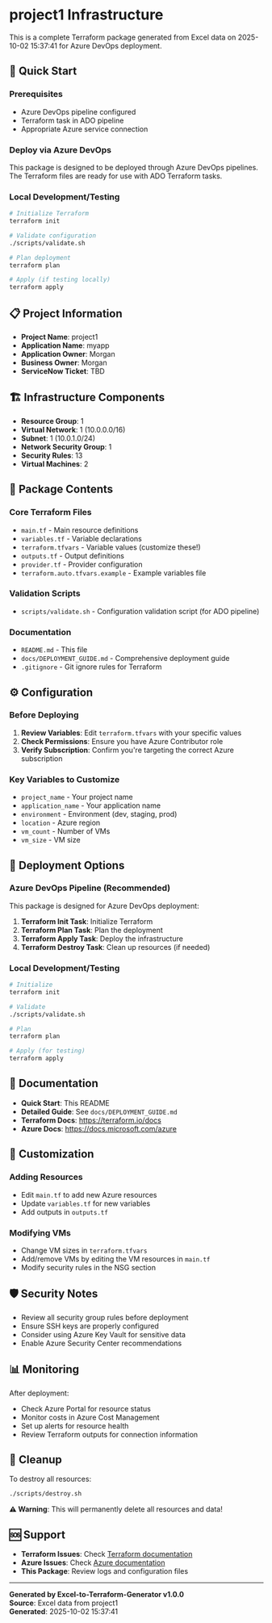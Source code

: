 # project1 Infrastructure

This is a complete Terraform package generated from Excel data on 2025-10-02 15:37:41 for Azure DevOps deployment.

## 🚀 Quick Start

### Prerequisites
- Azure DevOps pipeline configured
- Terraform task in ADO pipeline
- Appropriate Azure service connection

### Deploy via Azure DevOps
This package is designed to be deployed through Azure DevOps pipelines. The Terraform files are ready for use with ADO Terraform tasks.

### Local Development/Testing
```bash
# Initialize Terraform
terraform init

# Validate configuration
./scripts/validate.sh

# Plan deployment
terraform plan

# Apply (if testing locally)
terraform apply
```

## 📋 Project Information

- **Project Name**: project1
- **Application Name**: myapp
- **Application Owner**: Morgan
- **Business Owner**: Morgan
- **ServiceNow Ticket**: TBD

## 🏗️ Infrastructure Components

- **Resource Group**: 1
- **Virtual Network**: 1 (10.0.0.0/16)
- **Subnet**: 1 (10.0.1.0/24)
- **Network Security Group**: 1
- **Security Rules**: 13
- **Virtual Machines**: 2

## 📁 Package Contents

### Core Terraform Files
- `main.tf` - Main resource definitions
- `variables.tf` - Variable declarations
- `terraform.tfvars` - Variable values (customize these!)
- `outputs.tf` - Output definitions
- `provider.tf` - Provider configuration
- `terraform.auto.tfvars.example` - Example variables file

### Validation Scripts
- `scripts/validate.sh` - Configuration validation script (for ADO pipeline)

### Documentation
- `README.md` - This file
- `docs/DEPLOYMENT_GUIDE.md` - Comprehensive deployment guide
- `.gitignore` - Git ignore rules for Terraform

## ⚙️ Configuration

### Before Deploying
1. **Review Variables**: Edit `terraform.tfvars` with your specific values
2. **Check Permissions**: Ensure you have Azure Contributor role
3. **Verify Subscription**: Confirm you're targeting the correct Azure subscription

### Key Variables to Customize
- `project_name` - Your project name
- `application_name` - Your application name
- `environment` - Environment (dev, staging, prod)
- `location` - Azure region
- `vm_count` - Number of VMs
- `vm_size` - VM size

## 🚀 Deployment Options

### Azure DevOps Pipeline (Recommended)
This package is designed for Azure DevOps deployment:
1. **Terraform Init Task**: Initialize Terraform
2. **Terraform Plan Task**: Plan the deployment
3. **Terraform Apply Task**: Deploy the infrastructure
4. **Terraform Destroy Task**: Clean up resources (if needed)

### Local Development/Testing
```bash
# Initialize
terraform init

# Validate
./scripts/validate.sh

# Plan
terraform plan

# Apply (for testing)
terraform apply
```

## 📖 Documentation

- **Quick Start**: This README
- **Detailed Guide**: See `docs/DEPLOYMENT_GUIDE.md`
- **Terraform Docs**: https://terraform.io/docs
- **Azure Docs**: https://docs.microsoft.com/azure

## 🔧 Customization

### Adding Resources
- Edit `main.tf` to add new Azure resources
- Update `variables.tf` for new variables
- Add outputs in `outputs.tf`

### Modifying VMs
- Change VM sizes in `terraform.tfvars`
- Add/remove VMs by editing the VM resources in `main.tf`
- Modify security rules in the NSG section

## 🛡️ Security Notes

- Review all security group rules before deployment
- Ensure SSH keys are properly configured
- Consider using Azure Key Vault for sensitive data
- Enable Azure Security Center recommendations

## 📊 Monitoring

After deployment:
- Check Azure Portal for resource status
- Monitor costs in Azure Cost Management
- Set up alerts for resource health
- Review Terraform outputs for connection information

## 🧹 Cleanup

To destroy all resources:
```bash
./scripts/destroy.sh
```

**⚠️ Warning**: This will permanently delete all resources and data!

## 🆘 Support

- **Terraform Issues**: Check [Terraform documentation](https://terraform.io/docs)
- **Azure Issues**: Check [Azure documentation](https://docs.microsoft.com/azure)
- **This Package**: Review logs and configuration files

---

**Generated by Excel-to-Terraform-Generator v1.0.0**  
**Source**: Excel data from project1  
**Generated**: 2025-10-02 15:37:41
